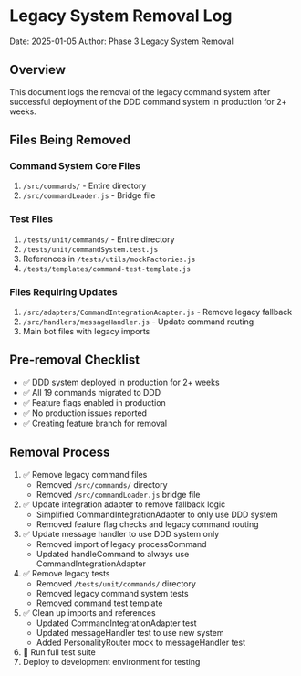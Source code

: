 # Legacy System Removal Log

Date: 2025-01-05
Author: Phase 3 Legacy System Removal

## Overview
This document logs the removal of the legacy command system after successful deployment of the DDD command system in production for 2+ weeks.

## Files Being Removed

### Command System Core Files
1. `/src/commands/` - Entire directory
2. `/src/commandLoader.js` - Bridge file

### Test Files  
1. `/tests/unit/commands/` - Entire directory
2. `/tests/unit/commandSystem.test.js`
3. References in `/tests/utils/mockFactories.js`
4. `/tests/templates/command-test-template.js`

### Files Requiring Updates
1. `/src/adapters/CommandIntegrationAdapter.js` - Remove legacy fallback
2. `/src/handlers/messageHandler.js` - Update command routing
3. Main bot files with legacy imports

## Pre-removal Checklist
- ✅ DDD system deployed in production for 2+ weeks
- ✅ All 19 commands migrated to DDD
- ✅ Feature flags enabled in production
- ✅ No production issues reported
- ✅ Creating feature branch for removal

## Removal Process
1. ✅ Remove legacy command files
   - Removed `/src/commands/` directory
   - Removed `/src/commandLoader.js` bridge file
2. ✅ Update integration adapter to remove fallback logic
   - Simplified CommandIntegrationAdapter to only use DDD system
   - Removed feature flag checks and legacy command routing
3. ✅ Update message handler to use DDD system only
   - Removed import of legacy processCommand
   - Updated handleCommand to always use CommandIntegrationAdapter
4. ✅ Remove legacy tests
   - Removed `/tests/unit/commands/` directory
   - Removed legacy command system tests
   - Removed command test template
5. ✅ Clean up imports and references
   - Updated CommandIntegrationAdapter test
   - Updated messageHandler test to use new system
   - Added PersonalityRouter mock to messageHandler test
6. 🔄 Run full test suite
7. Deploy to development environment for testing